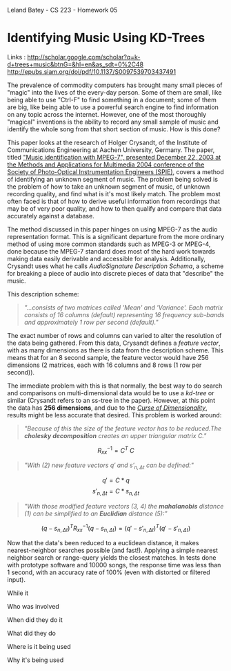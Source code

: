 Leland Batey - CS 223 - Homework 05

# Identifying Music Using KD-Trees

Links : http://scholar.google.com/scholar?q=k-d+trees+music&btnG=&hl=en&as_sdt=0%2C48
    http://epubs.siam.org/doi/pdf/10.1137/S0097539703437491


The prevalence of commodity computers has brought many small pieces of "magic"
into the lives of the every-day person. Some of them are small, like being
able to use "Ctrl-F" to find something in a document; some of them are big,
like being able to use a powerful search engine to find information on any
topic across the internet. However, one of the most thoroughly "magical"
inventions is the ability to record any small sample of music and identify the whole song from that short section of music. How is this done?

This paper looks at the research of Holger Crysandt, of the Institute of Communications Engineering at Aachen University, Germany. The paper, titled ["Music identification with MPEG-7", presented December 22, 2003 at the Methods and Applications for Multimedia 2004 conference of the Society of Photo-Optical Instrumentation Engineers (SPIE)](http://proceedings.spiedigitallibrary.org/proceeding.aspx?articleid=837837), covers a method of identifying an unknown segment of music. The problem being solved is the problem of how to take an unknown segment of music, of unknown recording quality, and find what is it's most likely match. The problem most often faced is that of how to derive useful information from recordings that may be of very poor quality, and how to then qualify and compare that data accurately against a database.

The method discussed in this paper hinges on using MPEG-7 as the audio representation format. This is a significant departure from the more ordinary method of using more common standards such as MPEG-3 or MPEG-4, done because the MPEG-7 standard does most of the hard work towards making data easily derivable and accessible for analysis. Additionally, Crysandt uses what he calls *AudioSignature Description Schema*, a scheme for breaking a piece of audio into discrete pieces of data that "describe" the music.

This description scheme:

> *"...consists of two matrices called 'Mean' and 'Variance'. Each matrix consists of 16 columns (default) representing 16 frequency sub-bands and approximately 1 row per second (default)."*

The exact number of rows and columns can varied to alter the resolution of the data being gathered. From this data, Crysandt defines a *feature vector*, with as many dimensions as there is data from the description scheme. This means that for an 8 second sample, the feature vector would have 256 dimensions (2 matrices, each with 16 columns and 8 rows (1 row per second)).

The immediate problem with this is that normally, the best way to do search and comparisons on multi-dimensional data would be to use a *kd-tree* or similar (Crysandt refers to an ss-tree in the paper). However, at this point the data has **256 dimensions**, and due to the [*Curse of Dimensionality*](http://en.wikipedia.org/wiki/Curse_of_dimensionality), results might be less accurate that desired. This problem is worked around:

> *"Because of this the size of the feature vector has to be reduced.The **cholesky decomposition** creates an upper triangular matrix C."*

$$R^{-1}_{xx} = C^T\ C $$

> *"With (2) new feature vectors $q\prime$ and $s\prime_{n,\Delta t}$ can be defined:"*

$$ q\prime = C*q$$
$$ s\prime_{n,\Delta t} = C * s_{n,\Delta t} $$

> *"With those modified feature vectors (3, 4) the **mahalanobis** distance (1) can be simplified to an **Euclidian** distance (5):"*

$$ (q- s_{n,\Delta t})^T R^{-1}_{xx} (q- s_{n,\Delta t}) = (q\prime - s\prime_{n,\Delta t})^T (q\prime - s\prime_{n,\Delta t}) $$


Now that the data's been reduced to a euclidean distance, it makes nearest-neighbor searches possible (and fast!). Applying a simple nearest neighbor search or range-query yields the closest matches. In tests done with prototype software and 10000 songs, the response time was less than 1 second, with an accuracy rate of 100% (even with distorted or filtered input).

While it 


Who was involved

When did they do it

What did they do

Where is it being used

Why it's being used


